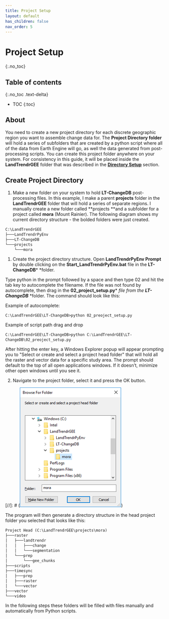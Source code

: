 ```yaml
---
title: Project Setup
layout: default
has_children: false
nav_order: 5
---
```


# Project Setup
{:.no_toc}

## Table of contents
{:.no_toc .text-delta}

* TOC
{:toc}

## About

You need to create a new project directory for each discrete geographic region you want to assemble change data for. 
The **Project Directory folder** will hold a series of subfolders that are created by a python script where all of the data 
from Earth Engine will go, as well the data generated from post-processing scripts. You can create this project 
folder anywhere on your system. For consistency in this guide, it will be placed inside the **LandTrendrGEE** folder 
that was described in the **[Directory Setup](https://emapr.github.io/LT-ChangeDB/docs/directory_setup.html)** section.

## Create Project Directory

1. Make a new folder on your system to hold **LT-ChangeDB** post-processing files. In this example, I make a parent **projects** folder in the **LandTrendrGEE** folder that will hold a series of separate regions. I manually create a new folder called **projects **and a subfolder for a project called **mora** (Mount Rainier). The following diagram shows my current directory structure - the bolded folders were just created.

```
C:\LandTrendrGEE
├───LandTrendrPyEnv
├───LT-ChangeDB
└───projects
    └───mora
```


1. Create the project directory structure. Open **LandTrendrPyEnv Prompt** by double clicking on the **Start_LandTrendrPyEnv.bat** file in the **LT-ChangeDB*** *folder.

Type python in the prompt followed by a space and then type 02 and hit the tab key to autocomplete the filename. If the file was not found by autocomplete, then drag in the **02_project_setup.py*** *file from the **LT-ChangeDB*** *folder. The command should look like this:

Example of autocomplete:

```
C:\LandTrendrGEE\LT-ChangeDB>python 02_preoject_setup.py
```

Example of script path drag and drop

```
C:\LandTrendrGEE\LT-ChangeDB>python C:\LandTrendrGEE\LT-ChangeDB\02_preoject_setup.py
```


After hitting the enter key, a Windows Explorer popup will appear prompting you to "Select or create and select a project head folder" that will hold all the raster and vector data for a specific study area. The prompt should default to the top of all open applications windows. If it doesn’t, minimize other open windows until you see it.

2. Navigate to the project folder, select it and press the OK button.

[//]: # (![image alt text](image_23.png))

The program will then generate a directory structure in the head project folder you selected that looks like this:

```
Project Head (C:\LandTrendrGEE\projects\mora)
├───raster
│   ├───landtrendr
│   │   ├───change
│   │   └───segmentation
│   └───prep
│       └───gee_chunks
├───scripts
├───timesync
│   ├───prep
│   ├───raster
│   └───vector
├───vector
└───video
```

In the following steps these folders will be filled with files manually and automatically from Python scripts.  